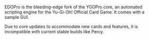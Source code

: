 EDOPro is the bleeding-edge fork of the YGOPro core, an automated scripting engine for the Yu-Gi-Oh! Official Card Game. It comes with a sample GUI.

Due to core updates to accommodate new cards and features, it is incompatible with current stable builds like Percy.
